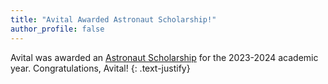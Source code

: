 ```yaml
---
title: "Avital Awarded Astronaut Scholarship!"
author_profile: false
---
```


Avital was awarded an [Astronaut Scholarship](https://astronautscholarship.org/scholars.html) for the 2023-2024 academic
year. Congratulations, Avital!
{: .text-justify}